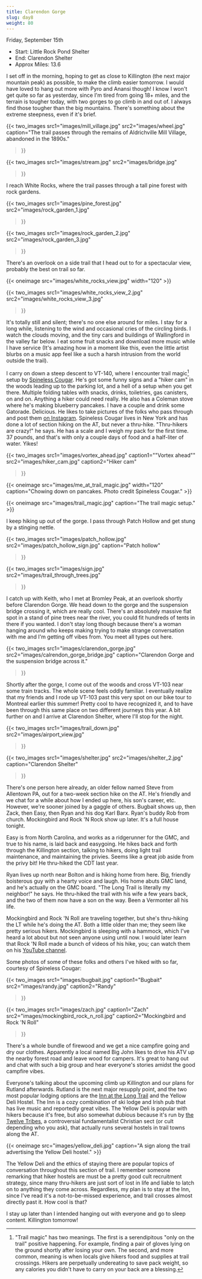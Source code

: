 ```yaml
---
title: Clarendon Gorge
slug: day8
weight: 80
---
```


Friday, September 15th

- Start: Little Rock Pond Shelter
- End: Clarendon Shelter
- Approx Miles: 13.6

I set off in the morning, hoping to get as close to Killington (the next major mountain peak) as possible, to make the climb easier tomorrow. I would have loved to hang out more with Pyro and Anansi though! I know I won't get quite so far as yesterday, since I'm tired from going 18+ miles, and the terrain is tougher today, with two gorges to go climb in and out of. I always find those tougher than the big mountains. There's something about the extreme steepness, even if it's brief.

{{< two_images
      src1="images/mill_village.jpg"
      src2="images/wheel.jpg"
      caption="The trail passes through the remains of Aldrichville Mill Village, abandoned in the 1890s."
>}}


{{< two_images
      src1="images/stream.jpg"
      src2="images/bridge.jpg"
>}}

I reach White Rocks, where the trail passes through a tall pine forest with rock gardens.

{{< two_images
      src1="images/pine_forest.jpg"
      src2="images/rock_garden_1.jpg"
>}}

{{< two_images
      src1="images/rock_garden_2.jpg"
      src2="images/rock_garden_3.jpg"
>}}

There's an overlook on a side trail that I head out to for a spectacular view, probably the best on trail so far.

{{< oneimage src="images/white_rocks_view.jpg" width="120" >}}

{{< two_images
      src1="images/white_rocks_view_2.jpg"
      src2="images/white_rocks_view_3.jpg"
>}}

It's totally still and silent; there's no one else around for miles. I stay for a long while, listening to the wind and occasional cries of the circling birds. I watch the clouds moving, and the tiny cars and buildings of Wallingford in the valley far below. I eat some fruit snacks and download more music while I have service (It's amazing how in a moment like this, even the little artist blurbs on a music app feel like a such a harsh intrusion from the world outside the trail).

I carry on down a steep descent to VT-140, where I encounter trail magic[^1] setup by [Spineless Cougar](https://www.instagram.com/spineless_cougar/). He's got some funny signs and a "hiker cam" in the woods leading up to the parking lot, and a hell of a setup when you get there. Multiple folding tables with snacks, drinks, toiletries, gas canisters, on and on. Anything a hiker could need really. He also has a Coleman stove where he's making blueberry pancakes. I have a couple and drink some Gatorade. Delicious. He likes to take pictures of the folks who pass through and post them [on Instagram]((https://www.instagram.com/p/CxQRjV1uWHo/?img_index=8)). Spineless Cougar lives in New York and has done a lot of section hiking on the AT, but never a thru-hike. "Thru-hikers are crazy!" he says. He has a scale and I weigh my pack for the first time. 37 pounds, and that's with only a couple days of food and a half-liter of water. Yikes!

{{< two_images
      src1="images/vortex_ahead.jpg"
      caption1="\"Vortex ahead\""
      src2="images/hiker_cam.jpg"
      caption2="Hiker cam"
>}}

{{< oneimage src="images/me_at_trail_magic.jpg" width="120" caption="Chowing down on pancakes. Photo credit Spineless Cougar." >}}

{{< oneimage src="images/trail_magic.jpg" caption="The trail magic setup." >}}

I keep hiking up out of the gorge. I pass through Patch Hollow and get stung by a stinging nettle.

{{< two_images
      src1="images/patch_hollow.jpg"
      src2="images/patch_hollow_sign.jpg"
      caption="Patch hollow"
>}}

{{< two_images
      src1="images/sign.jpg"
      src2="images/trail_through_trees.jpg"
>}}

I catch up with Keith, who I met at Bromley Peak, at an overlook shortly before Clarendon Gorge. We head down to the gorge and the suspension bridge crossing it, which are really cool. There's an absolutely massive flat spot in a stand of pine trees near the river, you could fit hundreds of tents in there if you wanted. I don't stay long though because there's a woman hanging around who keeps making trying to make strange conversation with me and I'm getting off vibes from. You meet all types out here.

{{< two_images
      src1="images/clarendon_gorge.jpg"
      src2="images/calrendon_gorge_bridge.jpg"
      caption="Clarendon Gorge and the suspension bridge across it."
>}}

Shortly after the gorge, I come out of the woods and cross VT-103 near some train tracks. The whole scene feels oddly familiar. I eventually realize that my friends and I rode up VT-103 past this very spot on our bike tour to Montreal earlier this summer! Pretty cool to have recognized it, and to have been through this same place on two different journeys this year. A bit further on and I arrive at Clarendon Shelter, where I'll stop for the night.

{{< two_images
      src1="images/trail_down.jpg"
      src2="images/airport_view.jpg"
>}}

{{< two_images
      src1="images/shelter.jpg"
      src2="images/shelter_2.jpg"
      caption="Clarendon Shelter"
>}}

There's one person here already, an older fellow named Steve from Allentown PA, out for a two-week section hike on the AT. He's friendly and we chat for a while about how I ended up here, his son's career, etc. However, we're sooner joined by a gaggle of others. Bugbait shows up, then Zack, then Easy, then Ryan and his dog Karl Barx. Ryan's buddy Rob from church. Mockingbird and Rock 'N Rock show up later. It's a full house tonight.

Easy is from North Carolina, and works as a ridgerunner for the GMC, and true to his name, is laid back and easygoing. He hikes back and forth through the Killington section, talking to hikers, doing light trail maintenance, and maintaining the privies. Seems like a great job aside from the privy bit! He thru-hiked the CDT last year.

Ryan lives up north near Bolton and is hiking home from here. Big, friendly boisterous guy with a hearty voice and laugh. His home abuts GMC land, and he's actually on the GMC board. "The Long Trail is literally my neighbor!" he says. He thru-hiked the trail with his wife a few years back, and the two of them now have a son on the way. Been a Vermonter all his life.

Mockingbird and Rock 'N Roll are traveling together, but she's thru-hiking the LT while he's doing the AT. Both a little older than me; they seem like pretty serious hikers. Mockingbird is sleeping with a hammock, which I've heard a lot about but not seen anyone using until now. I would later learn that Rock 'N Roll made a bunch of videos of his hike, you; can watch them on his [YouTube channel](https://www.youtube.com/@stillwaterhiker/videos).



Some photos of some of these folks and others I've hiked with so far, courtesy of Spineless Cougar:

{{< two_images
      src1="images/bugbait.jpg"
      caption1="Bugbait"
      src2="images/randy.jpg"
      caption2="Randy"
>}}

{{< two_images
      src1="images/zach.jpg"
      caption1="Zach"
      src2="images/mockingbird_rock_n_roll.jpg"
      caption2="Mockingbird and Rock 'N Roll"
>}}

There's a whole bundle of firewood and we get a nice campfire going and dry our clothes. Apparently a local named Big John likes to drive his ATV up the nearby forest road and leave wood for campers. It's great to hang out and chat with such a big group and hear everyone's stories amidst the good campfire vibes.

Everyone's talking about the upcoming climb up Killington and our plans for Rutland afterwards. Rutland is the next major resupply point, and the two most popular lodging options are the [Inn at the Long Trail](http://www.innatlongtrail.com/) and the Yellow Deli Hostel. The Inn is a cozy combination of ski lodge and Irish pub that has live music and reportedly great vibes. The Yellow Deli is popular with hikers because it's free, but also somewhat dubious because it's run by [the Twelve Tribes](https://en.wikipedia.org/wiki/Twelve_Tribes_communities), a controversial fundamentalist Christian sect (or cult depending who you ask), that actually runs several hostels in trail towns along the AT.

{{< oneimage src="images/yellow_deli.jpg" caption="A sign along the trail advertising the Yellow Deli hostel." >}}

The Yellow Deli and the ethics of staying there are popular topics of conversation throughout this section of trail. I remember someone remarking that hiker hostels are must be a pretty good cult recruitment strategy, since many thru-hikers are just sort of lost in life and liable to latch on to anything they come across. Regardless, my plan is to stay at the Inn, since I've read it's a not-to-be-missed experience, and trail crosses almost directly past it. How cool is that?

I stay up later than I intended hanging out with everyone and go to sleep content. Killington tomorrow!

[^1]: "Trail magic" has two meanings. The first is a serendipitous "only on the trail" positive happening. For example, finding a pair of gloves lying on the ground shortly after losing your own. The second, and more common, meaning is when locals give hikers food and supplies at trail crossings. Hikers are perpetually undereating to save pack weight, so any calories you didn't have to carry on your back are a blessing.
